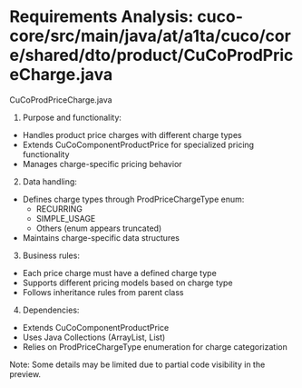 # Requirements Analysis: cuco-core/src/main/java/at/a1ta/cuco/core/shared/dto/product/CuCoProdPriceCharge.java

CuCoProdPriceCharge.java
1. Purpose and functionality:
- Handles product price charges with different charge types
- Extends CuCoComponentProductPrice for specialized pricing functionality
- Manages charge-specific pricing behavior

2. Data handling:
- Defines charge types through ProdPriceChargeType enum:
  - RECURRING
  - SIMPLE_USAGE
  - Others (enum appears truncated)
- Maintains charge-specific data structures

3. Business rules:
- Each price charge must have a defined charge type
- Supports different pricing models based on charge type
- Follows inheritance rules from parent class

4. Dependencies:
- Extends CuCoComponentProductPrice
- Uses Java Collections (ArrayList, List)
- Relies on ProdPriceChargeType enumeration for charge categorization

Note: Some details may be limited due to partial code visibility in the preview.